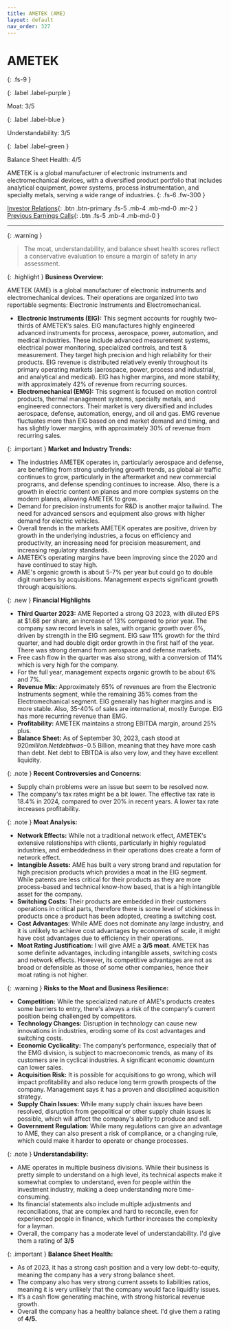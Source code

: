 ```yaml
---
title: AMETEK (AME)
layout: default
nav_order: 327
---
```


# AMETEK
{: .fs-9 }

{: .label .label-purple }

Moat: 3/5

{: .label .label-blue }

Understandability: 3/5

{: .label .label-green }

Balance Sheet Health: 4/5

AMETEK is a global manufacturer of electronic instruments and electromechanical devices, with a diversified product portfolio that includes analytical equipment, power systems, process instrumentation, and specialty metals, serving a wide range of industries.
{: .fs-6 .fw-300 }

[Investor Relations](https://www.google.com/search?q=AME+investor+relations){: .btn .btn-primary .fs-5 .mb-4 .mb-md-0 .mr-2 }
[Previous Earnings Calls](https://discountingcashflows.com/company/AME/transcripts/){: .btn .fs-5 .mb-4 .mb-md-0 }

---

{: .warning }
>The moat, understandability, and balance sheet health scores reflect a conservative evaluation to ensure a margin of safety in any assessment.



{: .highlight }
**Business Overview:**

AMETEK (AME) is a global manufacturer of electronic instruments and electromechanical devices.  Their operations are organized into two reportable segments: Electronic Instruments and Electromechanical.

*   **Electronic Instruments (EIG):** This segment accounts for roughly two-thirds of AMETEK’s sales. EIG manufactures highly engineered advanced instruments for process, aerospace, power, automation, and medical industries. These include advanced measurement systems, electrical power monitoring, specialized controls, and test & measurement. They target high precision and high reliability for their products. EIG revenue is distributed relatively evenly throughout its primary operating markets (aerospace, power, process and industrial, and analytical and medical). EIG has higher margins, and more stability, with approximately 42% of revenue from recurring sources. 
*   **Electromechanical (EMG):** This segment is focused on motion control products, thermal management systems, specialty metals, and engineered connectors. Their market is very diversified and includes aerospace, defense, automation, energy, and oil and gas. EMG revenue fluctuates more than EIG based on end market demand and timing, and has slightly lower margins, with approximately 30% of revenue from recurring sales. 

{: .important }
**Market and Industry Trends:**
*   The industries AMETEK operates in, particularly aerospace and defense, are benefiting from strong underlying growth trends, as global air traffic continues to grow, particularly in the aftermarket and new commercial programs, and defense spending continues to increase. Also, there is a growth in electric content on planes and more complex systems on the modern planes, allowing AMETEK to grow. 
*  Demand for precision instruments for R&D is another major tailwind. The need for advanced sensors and equipment also grows with higher demand for electric vehicles. 
* Overall trends in the markets AMETEK operates are positive, driven by growth in the underlying industries, a focus on efficiency and productivity, an increasing need for precision measurement, and increasing regulatory standards.
* AMETEK’s operating margins have been improving since the 2020 and have continued to stay high. 
* AME's organic growth is about 5-7% per year but could go to double digit numbers by acquisitions. Management expects significant growth through acquisitions.

{: .new }
**Financial Highlights**

 *   **Third Quarter 2023:** AME Reported a strong Q3 2023, with diluted EPS at $1.68 per share, an increase of 13% compared to prior year. The company saw record levels in sales, with organic growth over 6%, driven by strength in the EIG segment. EIG saw 11% growth for the third quarter, and had double digit order growth in the first half of the year. There was strong demand from aerospace and defense markets. 
   * Free cash flow in the quarter was also strong, with a conversion of 114% which is very high for the company. 
   * For the full year, management expects organic growth to be about 6% and 7%.
*   **Revenue Mix:** Approximately 65% of revenues are from the Electronic Instruments segment, while the remaining 35% comes from the Electromechanical segment. EIG generally has higher margins and is more stable. Also, 35-40% of sales are international, mostly Europe. EIG has more recurring revenue than EMG. 
*   **Profitability:** AMETEK maintains a strong EBITDA margin, around 25% plus.
*   **Balance Sheet:** As of September 30, 2023, cash stood at $920 million. Net debt was -$0.5 Billion, meaning that they have more cash than debt. Net debt to EBITDA is also very low, and they have excellent liquidity.

{: .note }
**Recent Controversies and Concerns**:
* Supply chain problems were an issue but seem to be resolved now.
* The company's tax rates might be a bit lower. The effective tax rate is 18.4% in 2024, compared to over 20% in recent years. A lower tax rate increases profitability.

{: .note }
**Moat Analysis:**

*   **Network Effects:** While not a traditional network effect, AMETEK's extensive relationships with clients, particularly in highly regulated industries, and embeddedness in their operations does create a form of network effect.
*   **Intangible Assets:** AME has built a very strong brand and reputation for high precision products which provides a moat in the EIG segment. While patents are less critical for their products as they are more process-based and technical know-how based, that is a high intangible asset for the company.
*  **Switching Costs:** Their products are embedded in their customers operations in critical parts, therefore there is some level of stickiness in products once a product has been adopted, creating a switching cost.
*   **Cost Advantages**: While AME does not dominate any large industry, and it is unlikely to achieve cost advantages by economies of scale, it might have cost advantages due to efficiency in their operations.
*    **Moat Rating Justification:**  I will give AME a **3/5 moat**. AMETEK has some definite advantages, including intangible assets, switching costs and network effects. However, its competitive advantages are not as broad or defensible as those of some other companies, hence their moat rating is not higher.

{: .warning }
**Risks to the Moat and Business Resilience:**
*    **Competition:** While the specialized nature of AME's products creates some barriers to entry, there's always a risk of the company's current position being challenged by competitors.
*    **Technology Changes:** Disruption in technology can cause new innovations in industries, eroding some of its cost advantages and switching costs.
*   **Economic Cyclicality:** The company’s performance, especially that of the EMG division, is subject to macroeconomic trends, as many of its customers are in cyclical industries. A significant economic downturn can lower sales.
*    **Acquisition Risk:** It is possible for acquisitions to go wrong, which will impact profitability and also reduce long term growth prospects of the company. Management says it has a proven and disciplined acquisition strategy.
*  **Supply Chain Issues:** While many supply chain issues have been resolved, disruption from geopolitical or other supply chain issues is possible, which will affect the company's ability to produce and sell.
*  **Government Regulation**: While many regulations can give an advantage to AME, they can also present a risk of compliance, or a changing rule, which could make it harder to operate or change processes.

{: .note }
**Understandability:**

*  AME operates in multiple business divisions. While their business is pretty simple to understand on a high level, its technical aspects make it somewhat complex to understand, even for people within the investment industry, making a deep understanding more time-consuming.
*   Its financial statements also include multiple adjustments and reconciliations, that are complex and hard to reconcile, even for experienced people in finance, which further increases the complexity for a layman.
* Overall, the company has a moderate level of understandability. I'd give them a rating of **3/5**

{: .important }
**Balance Sheet Health:**

*   As of 2023, it has a strong cash position and a very low debt-to-equity, meaning the company has a very strong balance sheet.
*   The company also has very strong current assets to liabilities ratios, meaning it is very unlikely that the company would face liquidity issues.
*   It’s a cash flow generating machine, with strong historical revenue growth. 
* Overall the company has a healthy balance sheet. I'd give them a rating of **4/5.**
